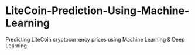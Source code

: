 # LiteCoin-Prediction-Using-Machine-Learning
Predicting LiteCoin cryptocurrency prices using Machine Learning &amp; Deep Learning
